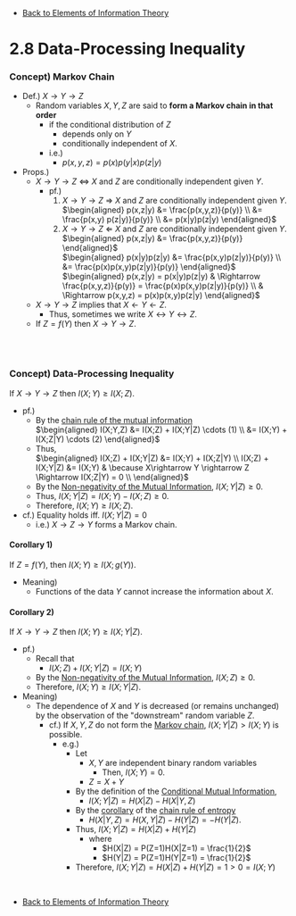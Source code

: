 * [Back to Elements of Information Theory](../../main.md)

# 2.8 Data-Processing Inequality

### Concept) Markov Chain
- Def.) $`X\rightarrow Y \rightarrow Z`$
  - Random variables $`X,Y,Z`$ are said to **form a Markov chain in that order**
    - if the conditional distribution of $`Z`$ 
      - depends only on $`Y`$ 
      - conditionally independent of $`X`$.
    - i.e.)
      - $`p(x,y,z) = p(x)p(y|x)p(z|y)`$
- Props.)
  - $`X\rightarrow Y\rightarrow Z`$ $`\Leftrightarrow`$ $`X`$ and $`Z`$ are conditionally independent given $`Y`$.
    - pf.)  
      1. $`X\rightarrow Y\rightarrow Z`$ $`\Rightarrow`$ $`X`$ and $`Z`$ are conditionally independent given $`Y`$.   
      $`\begin{aligned}
        p(x,z|y) &= \frac{p(x,y,z)}{p(y)} \\
        &= \frac{p(x,y) p(z|y)}{p(y)} \\
        &= p(x|y)p(z|y)
      \end{aligned}`$
      2. $`X\rightarrow Y\rightarrow Z`$ $`\Leftarrow`$ $`X`$ and $`Z`$ are conditionally independent given $`Y`$.      
      $`\begin{aligned}
        p(x,z|y) &= \frac{p(x,y,z)}{p(y)}
      \end{aligned}`$  
      $`\begin{aligned}
        p(x|y)p(z|y) &= \frac{p(x,y)p(z|y)}{p(y)} \\
        &= \frac{p(x)p(x,y)p(z|y)}{p(y)}
      \end{aligned}`$  
      $`\begin{aligned}
        p(x,z|y) = p(x|y)p(z|y) & \Rightarrow \frac{p(x,y,z)}{p(y)} = \frac{p(x)p(x,y)p(z|y)}{p(y)} \\
        & \Rightarrow p(x,y,z) = p(x)p(x,y)p(z|y)
      \end{aligned}`$
  - $`X\rightarrow Y\rightarrow Z`$ implies that $`X\leftarrow Y\leftarrow Z`$.
    - Thus, sometimes we write $`X\leftrightarrow Y\leftrightarrow Z`$.
  - If $`Z = f(Y)`$ then $`X\rightarrow Y\rightarrow Z`$.


<br><br>

### Concept) Data-Processing Inequality
If $`X\rightarrow Y \rightarrow Z`$ then $`I(X;Y) \ge I(X;Z)`$.    
- pf.)
  - By the [chain rule of the mutual information](../05/note.md#theorem-252-chain-rule-for-information)    
    $`\begin{aligned}
        I(X;Y,Z) &= I(X;Z) + I(X;Y|Z) \cdots (1) \\
        &= I(X;Y) + I(X;Z|Y) \cdots (2)
    \end{aligned}`$
  - Thus,   
    $`\begin{aligned}
        I(X;Z) + I(X;Y|Z) &= I(X;Y) + I(X;Z|Y) \\
        I(X;Z) + I(X;Y|Z) &= I(X;Y) & \because X\rightarrow Y \rightarrow Z \Rightarrow I(X;Z|Y) = 0 \\
    \end{aligned}`$
  - By the [Non-negativity of the Mutual Information](../06/note.md#corollary-non-negativity-of-conditional-mutual-information), $`I(X;Y|Z) \ge 0`$.
  - Thus,
    $`I(X;Y|Z) = I(X;Y) - I(X;Z) \ge 0`$.
  - Therefore, $`I(X;Y) \ge  I(X;Z)`$.
- cf.) Equality holds iff. $`I(X;Y|Z) = 0`$
  - i.e.) $`X\rightarrow Z\rightarrow Y`$ forms a Markov chain.

#### Corollary 1)
If $`Z = f(Y)`$, then $`I(X;Y) \ge I(X;g(Y))`$.
- Meaning)
  - Functions of the data $`Y`$ cannot increase the information about $`X`$.

#### Corollary 2)
If $`X\rightarrow Y \rightarrow Z`$ then $`I(X;Y) \ge I(X;Y|Z)`$.    
- pf.)
  - Recall that
    - $`I(X;Z) + I(X;Y|Z) = I(X;Y)`$
  - By the [Non-negativity of the Mutual Information](../06/note.md#corollary-non-negativity-of-conditional-mutual-information), $`I(X;Z) \ge 0`$.
  - Therefore, $`I(X;Y) \ge I(X;Y|Z)`$.    
- Meaning)
  - The dependence of $`X`$ and $`Y`$ is decreased (or remains unchanged) by the observation of the "downstream" random variable $`Z`$.
    - cf.) If $`X,Y,Z`$ do not form the [Markov chain](#concept-markov-chain), $`I(X;Y|Z) \gt I(X;Y)`$ is possible.
      - e.g.)
        - Let
          - $`X,Y`$ are independent binary random variables 
            - Then, $`I(X;Y) = 0`$.
          - $`Z = X+Y`$
        - By the definition of the [Conditional Mutual Information](../05/note.md#concept-conditional-mutual-information),
          - $`I(X;Y|Z) = H(X|Z) - H(X|Y,Z)`$
        - By the [corollary](../02/note.md#corollary) of the [chain rule of entropy](02/note.md#theorem-221-chain-rule)
          - $`H(X|Y,Z) = H(X,Y|Z) - H(Y|Z) = - H(Y|Z)`$.
        - Thus, $`I(X;Y|Z) = H(X|Z) + H(Y|Z)`$
          - where
            - $`H(X|Z) = P(Z=1)H(X|Z=1) = \frac{1}{2}`$
            - $`H(Y|Z) = P(Z=1)H(Y|Z=1) = \frac{1}{2}`$
        - Therefore, $`I(X;Y|Z) = H(X|Z) + H(Y|Z) = 1 > 0 = I(X;Y)`$




<br>

* [Back to Elements of Information Theory](../../main.md)